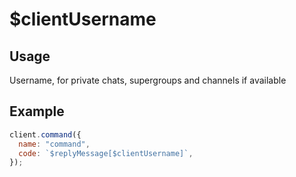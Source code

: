 # $clientUsername

## Usage

Username, for private chats, supergroups and channels if available

## Example

```javascript
client.command({
  name: "command",
  code: `$replyMessage[$clientUsername]`,
});
```
